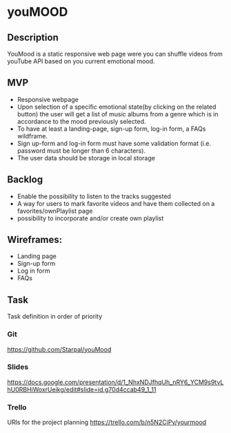 # youMOOD

## Description
YouMood is a static responsive web page were you can shuffle videos from youTube API based on you current emotional mood.


## MVP
- Responsive webpage
- Upon selection of a specific emotional state(by clicking on the related button) the user will get a list of music albums from a genre which is in accordance to the mood previously selected.
- To have at least a landing-page, sign-up form, log-in form, a FAQs wildframe.
- Sign up-form and log-in form must have some validation format (i.e. password must be longer than 6 characters).
- The user data should be storage in local storage


## Backlog
- Enable the possibility to listen to the tracks suggested
- A way for users to mark favorite videos and have them collected on a favorites/ownPlaylist page
- possibility to incorporate and/or create own playlist


## Wireframes: 
- Landing page
- Sign-up form
- Log in form
- FAQs


## Task
Task definition in order of priority


### Git
https://github.com/Starpal/youMood


### Slides
https://docs.google.com/presentation/d/1_NhxNDJfhqUh_nRY6_YCM9s9tvLhU0RBHiWoxrUeikg/edit#slide=id.g70d4ccab49_1_11


### Trello
URls for the project planning
https://trello.com/b/n5N2CiPv/yourmood
